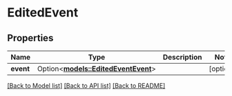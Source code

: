 # EditedEvent

## Properties

Name | Type | Description | Notes
------------ | ------------- | ------------- | -------------
**event** | Option<[**models::EditedEventEvent**](EditedEvent_Event.md)> |  | [optional]

[[Back to Model list]](../README.md#documentation-for-models) [[Back to API list]](../README.md#documentation-for-api-endpoints) [[Back to README]](../README.md)


